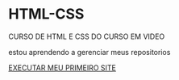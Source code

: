 # HTML-CSS
CURSO DE HTML E CSS DO CURSO EM VIDEO

estou aprendendo a gerenciar meus repositorios

<a href="https://joaoguilhermedias.github.io/HTML-CSS/EXERCICIOS/DESAFIO 10/pagina01.html">EXECUTAR MEU PRIMEIRO SITE</a>